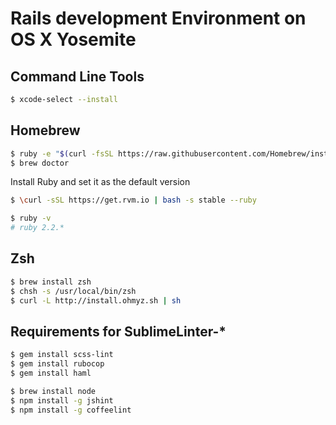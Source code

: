 # Rails development Environment on OS X Yosemite

## Command Line Tools

```bash
$ xcode-select --install
```

## Homebrew

```bash
$ ruby -e "$(curl -fsSL https://raw.githubusercontent.com/Homebrew/install/master/install)"
$ brew doctor
```

Install Ruby and set it as the default version

```bash
$ \curl -sSL https://get.rvm.io | bash -s stable --ruby

$ ruby -v
# ruby 2.2.*
```

## Zsh

```bash
$ brew install zsh
$ chsh -s /usr/local/bin/zsh
$ curl -L http://install.ohmyz.sh | sh
```

## Requirements for SublimeLinter-*

```bash
$ gem install scss-lint
$ gem install rubocop
$ gem install haml

$ brew install node
$ npm install -g jshint
$ npm install -g coffeelint
```
